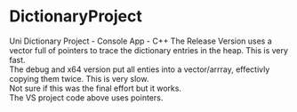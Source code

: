 # DictionaryProject
Uni Dictionary Project - Console App - C++
The Release Version uses a vector full of pointers to trace the dictionary entries in the heap. This is very fast.  
The debug and x64 version put all enties into a vector/arrray, effectivly copying them twice. This is very slow.  
Not sure if this was the final effort but it works.  
The VS project code above uses pointers.  

